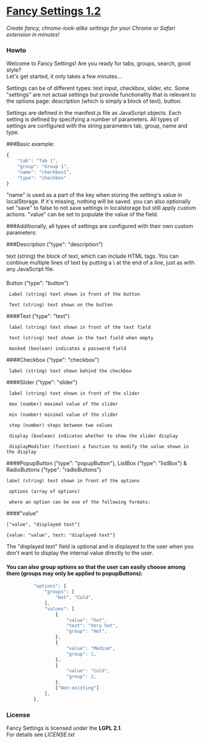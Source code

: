 # [Fancy Settings 1.2](https://github.com/frankkohlhepp/fancy-settings)
*Create fancy, chrome-look-alike settings for your Chrome or Safari extension in minutes!*

### Howto
Welcome to Fancy Settings! Are you ready for tabs, groups, search, good style?  
Let's get started, it only takes a few minutes...

Settings can be of different types: text input, checkbox, slider, etc. Some "settings" are not actual settings but provide functionality that is relevant to the options page: description (which is simply a block of text), button.

Settings are defined in the manifest.js file as JavaScript objects. Each setting is defined by specifying a number of parameters. All types of settings are configured with the string parameters tab, group, name and type.

###Basic example:
```javascript
{
    "tab": "Tab 1",
    "group": "Group 1",
    "name": "checkbox1",
    "type": "checkbox"
}
```

"name" is used as a part of the key when storing the setting's value in localStorage. 
If it's missing, nothing will be saved.
you can also optionally set "save" to false to not save settings in localstorage but still apply custom actions.
"value" can be set to populate the value of the field.

###Additionally, all types of settings are configured with their own custom parameters:

###Description ("type": "description")

text (string) the block of text, which can include HTML tags. You can continue multiple lines of text by putting a \ at the end of a line, just as with any JavaScript file.

####
Button ("type": "button")
```
 Label (string) text shown in front of the button

 Text (string) text shown on the button
```

####Text ("type": "text")
```
 label (string) text shown in front of the text field

 text (string) text shown in the text field when empty

 masked (boolean) indicates a password field
```

####Checkbox ("type": "checkbox")
```
 label (string) text shown behind the checkbox
```

####Slider ("type": "slider")
```
 label (string) text shown in front of the slider

 max (number) maximal value of the slider

 min (number) minimal value of the slider 

 step (number) steps between two values

 display (boolean) indicates whether to show the slider display

 displayModifier (function) a function to modify the value shown in the display
```

####PopupButton ("type": "popupButton"), ListBox ("type": "listBox") & RadioButtons ("type": "radioButtons")
```
label (string) text shown in front of the options

 options (array of options)

 where an option can be one of the following formats:
```

####"value"
```
["value", "displayed text"]

{value: "value", text: "displayed text"}
```
The "displayed text" field is optional and is displayed to the user when you don't want to display the internal value directly to the user.

#### You can also group options so that the user can easily choose among them (groups may only be applied to popupButtons):

```javascript
          "options": {
              "groups": [
                  "Hot", "Cold",
              ],
              "values": [
                  {
                      "value": "hot",
                      "text": "Very hot",
                      "group": "Hot",
                  },
                  {
                      "value": "Medium",
                      "group": 1,
                  },
                  {
                      "value": "Cold",
                      "group": 2,
                  },
                  ["Non-existing"]
              ],
          },

```

### License
Fancy Settings is licensed under the **LGPL 2.1**.  
For details see *LICENSE.txt*